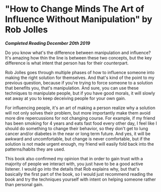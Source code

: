 # "How to Change Minds The Art of Influence Without Manipulation" by Rob Jolles

***Completed Reading December 20th 2019***

Do you know what's the difference between manipulation and influence? It's amazing how thin the line is between these two concepts, but the key difference is what intent that person has for their counterpart.

Rob Jolles goes through multiple phases of how to influence someone into making the right solution for themselves. And that's kind of the point to my previous question, because if you're trying to force someone to a solution that benefits you, that's manipulation. And sure, you can use these techniques to manipulate people, but if you have good morals, it will slowly eat away at you to keep deceiving people for your own gain.

For influencing people, it's an art of making a person realize why a solution will not only solves their problem, but more importantly make them avoid more dire repercussions for not changing course. For example, if my friend has been smoking for 4 years and eats fast food every other day, I feel like I should do something to change their behavior, so they don't get to lung cancer and/or diabetes in the near or long term future. And yes, it will be awkward and uncomfortable, but change is never comfortable, but if the solution is not made urgent enough, my friend will easily fold back into the patterns/habits they are used.

This book also confirmed my opinion that in order to gain trust with a majority of people we interact with, you just have to be a good active listener. I would go into the details that Rob explains why, but that's basically the first part of the book, so I would just recommend reading the book and try the techniques yourself with intent on helping someone rather than personal gain.
